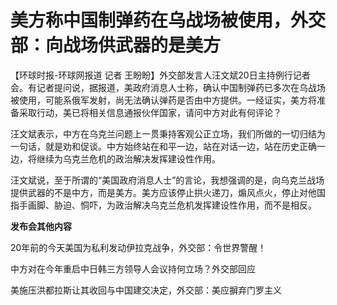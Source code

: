 # 美方称中国制弹药在乌战场被使用，外交部：向战场供武器的是美方

【环球时报-环球网报道 记者
王盼盼】外交部发言人汪文斌20日主持例行记者会。有记者提问说，据报道，美政府消息人士称，确认中国制弹药已多次在乌战场被使用，可能系俄军发射，尚无法确认弹药是否由中方提供。一经证实，美方将准备采取行动，美已将相关信息通报伙伴国家，请问中方对此有何评论？

汪文斌表示，中方在乌克兰问题上一贯秉持客观公正立场，我们所做的一切归结为一句话，就是劝和促谈。中方始终站在和平一边，站在对话一边，站在历史正确一边，将继续为乌克兰危机的政治解决发挥建设性作用。

汪文斌说，至于所谓的“美国政府消息人士”的言论，我想强调的是，向乌克兰战场提供武器的不是中方，而是美方。美方应该停止拱火递刀，煽风点火，停止对他国指手画脚、胁迫、恫吓，为政治解决乌克兰危机发挥建设性作用，而不是相反。

**发布会其他内容**

20年前的今天美国为私利发动伊拉克战争，外交部：令世界警醒！

中方对在今年重启中日韩三方领导人会议持何立场？外交部回应

美施压洪都拉斯让其收回与中国建交决定，外交部：美应摒弃门罗主义

